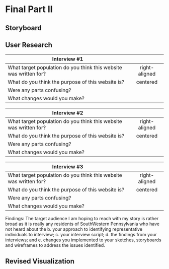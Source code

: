 # Final Part II 

## Storyboard


## User Research 

| Interview #1       |        |
| ------------- |:-------------:| 
| What target population do you think this website was written for?| right-aligned |
| What do you think the purpose of this website is?| centered      |   
| Were any parts confusing? |     |    
| What changes would you make? | | 

 Interview #2       |        |
| ------------- |:-------------:| 
| What target population do you think this website was written for?| right-aligned |
| What do you think the purpose of this website is?| centered      |   
| Were any parts confusing? |     |    
| What changes would you make? | | 

 Interview #3       |        |
| ------------- |:-------------:| 
| What target population do you think this website was written for?| right-aligned |
| What do you think the purpose of this website is?| centered      |   
| Were any parts confusing? |     |    
| What changes would you make? | | 

Findings: 
 The target audience I am hoping to reach with my story is rather broad as it is really any residents of SouthWestern Pennsylvania who have not heard about the 
b. your approach to identifying representative individuals to interview; 
c. your interview script; 
d. the findings from your interviews; and 
e. changes you implemented to your sketches, storyboards and wireframes to address the issues identified.

## Revised Visualization 
